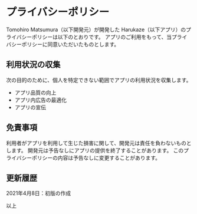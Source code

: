 # プライバシーポリシー

Tomohiro Matsumura（以下開発元）が開発した Harukaze（以下アプリ）のプライバシーポリシーは以下のとおりです。
アプリのご利用をもって、当プライバシーポリシーに同意いただいたものとします。

## 利用状況の収集

次の目的のために、個人を特定できない範囲でアプリの利用状況を収集します。

* アプリ品質の向上
* アプリ内広告の最適化
* アプリの宣伝

## 免責事項

利用者がアプリを利用して生じた損害に関して、開発元は責任を負わないものとします。
開発元は予告なしにアプリの提供を終了することがあります。
このプライバシーポリシーの内容は予告なしに変更することがあります。

## 更新履歴

2021年4月8日：初版の作成

以上
